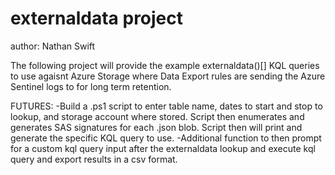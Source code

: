 # externaldata project
author: Nathan Swift

The following project will provide the example externaldata()[] KQL queries to use agaisnt Azure Storage where Data Export rules are sending the Azure Sentinel logs to for long term retention.

FUTURES:
-Build a .ps1 script to enter table name, dates to start and stop to lookup, and storage account where stored. Script then enumerates and generates SAS signatures for each .json blob. Script then will print and generate the specific KQL query to use. 
-Additional function to then prompt for a custom kql query input after the externaldata lookup and execute kql query and export results in a csv format.